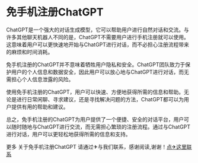 # 免手机注册ChatGPT

ChatGPT是一个强大的对话生成模型，它可以帮助用户进行自然对话和交流。与许多其他聊天机器人不同的是，ChatGPT不需要用户进行手机注册就可以使用。这意味着用户可以更快速地开始与ChatGPT进行对话，而不必担心注册流程带来的麻烦和时间消耗。

免手机注册的ChatGPT并不意味着牺牲用户隐私和安全。ChatGPT团队致力于保护用户的个人信息和数据安全，因此用户可以放心地与ChatGPT进行对话，而无需担心个人信息泄露的风险。

使用免手机注册的ChatGPT，用户可以快速、方便地获得所需的信息和帮助。无论是进行日常闲聊、寻求建议，还是寻找解决问题的方法，ChatGPT都可以为用户提供有用的帮助和建议。

总之，免手机注册的ChatGPT为用户提供了一个便捷、安全的对话平台，用户可以随时随地与ChatGPT进行交流，而无需担心繁琐的注册流程。通过与ChatGPT进行对话，用户可以更轻松地获得所需的信息和支持。

更多 关于免手机注册ChatGPT 请通过✈与我们联系，感谢阅读,谢谢！[点✈这里联系](https://1.k02.cc)
